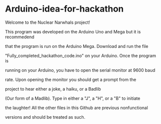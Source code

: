 # Arduino-idea-for-hackathon

Welcome to the Nuclear Narwhals project!



This program was developed on the Arduino Uno and Mega but it is recommedend

that the program is run on the Arduino Mega. Download and run the file 

"Fully_completed_hackathon_code.ino" on your Arduino. Once the program is 

running on your Arduino, you have to open the serial monitor at 9600 baud

rate. Upon opening the monitor you should get a prompt from the

project to hear either a joke, a haiku, or a Badlib 

(Our form of a Madlib). Type in either a "J", a "H", or a "B" to initiate

the laughter! All the other files in this Github are previous nonfunctional

versions and should be treated as such.
